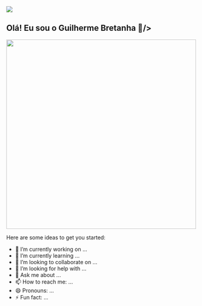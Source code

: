 <div>
  <img src="https://capsule-render.vercel.app/api?type=waving&height=300&color=66962C&text=Hi!%20welcome%20to%20my%20profile&fontAlignY=30&textBg=false&section=header&fontAlign=50&fontSize=50&animation=fadeIn&strokeWidth=0&descAlign=49&fontColor=FFE4C4&reversal=false&stroke=FAEBD7&desc=FFE4C4"/>
</div>

## Olá! Eu sou o Guilherme Bretanha 👋/>

<div>
  <!--<img height="170cm"  src="https://github-readme-stats.vercel.app/api?username=BFGui&show_icons=true&theme=merko&include_all_commits=true&count_private=true"/>-->
  <img width="500cm" src="https://github-readme-stats.vercel.app/api/top-langs/?username=BFGui&layout=compact&langs_count=16&theme=merko"/>
</div>

Here are some ideas to get you started:

- 🔭 I’m currently working on ...
- 🌱 I’m currently learning ...
- 👯 I’m looking to collaborate on ...
- 🤔 I’m looking for help with ...
- 💬 Ask me about ...
- 📫 How to reach me: ...
- 😄 Pronouns: ...
- ⚡ Fun fact: ...

